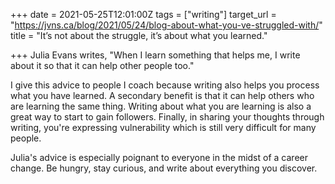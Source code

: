 +++
date = 2021-05-25T12:01:00Z
tags = ["writing"]
target_url = "https://jvns.ca/blog/2021/05/24/blog-about-what-you-ve-struggled-with/"
title = "It’s not about the struggle, it’s about what you learned."

+++
Julia Evans writes, "When I learn something that helps me, I write about it so that it can help other people too."

I give this advice to people I coach because writing also helps you process what you have learned. A secondary benefit is that it can help others who are learning the same thing. Writing about what you are learning is also a great way to start to gain followers. Finally, in sharing your thoughts through writing, you're expressing vulnerability which is still very difficult for many people.

Julia's advice is especially poignant to everyone in the midst of a career change. Be hungry, stay curious, and write about everything you discover.
